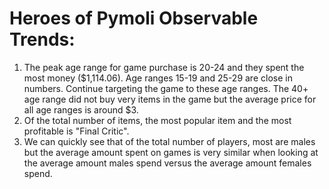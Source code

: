 # Heroes of Pymoli Observable Trends:

1. The peak age range for game purchase is 20-24 and they spent the most money ($1,114.06). Age ranges 15-19 and 25-29 are close in numbers. Continue targeting the game to these age ranges. The 40+ age range did not buy very items in the game but the average price for all age ranges is around $3.
2. Of the total number of items, the most popular item and the most profitable is "Final Critic". 
3. We can quickly see that of the total number of players, most are males but the average amount spent on games is very similar when looking at the average amount males spend versus the average amount females spend.    
  


